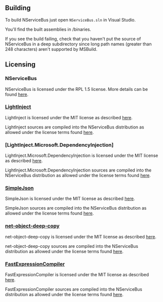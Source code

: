 ## Building

To build NServiceBus just open `NServiceBus.sln` in Visual Studio.

You'll find the built assemblies in /binaries.

If you see the build failing, check that you haven't put the source of NServiceBus in a deep subdirectory since long path names (greater than 248 characters) aren't supported by MSBuild.


## Licensing

### NServiceBus

NServiceBus is licensed under the RPL 1.5 license. More details can be found [here](LICENSE.md).

### [LightInject](http://www.lightinject.net/) 

LightInject is licensed under the MIT license as described [here](https://github.com/seesharper/LightInject/blob/master/license.md).

LightInject sources are compiled into the NServiceBus distribution as allowed under the license terms found [here](https://github.com/seesharper/LightInject/blob/master/license.md).

### [LightInject.Microsoft.DependencyInjection]

LightInject.Microsoft.DependencyInjection is licensed under the MIT license as described [here](https://github.com/seesharper/LightInject.Microsoft.DependencyInjection/blob/master/license.md).

LightInject.Microsoft.DependencyInjection sources are compiled into the NServiceBus distribution as allowed under the license terms found [here](https://github.com/seesharper/LightInject.Microsoft.DependencyInjection/blob/master/license.md).

### [SimpleJson](https://github.com/facebook-csharp-sdk/simple-json/) 

SimpleJson is licensed under the MIT license as described [here](https://github.com/facebook-csharp-sdk/simple-json/blob/master/LICENSE.txt).

SimpleJson sources are compiled into the NServiceBus distribution as allowed under the license terms found [here](https://github.com/facebook-csharp-sdk/simple-json/blob/master/LICENSE.txt).

### [net-object-deep-copy](https://github.com/Burtsev-Alexey/net-object-deep-copy)

net-object-deep-copy is licensed under the MIT license as described [here](https://github.com/Burtsev-Alexey/net-object-deep-copy/blob/master/README).

net-object-deep-copy sources are compiled into the NServiceBus distribution as allowed under the license terms found [here](https://github.com/Burtsev-Alexey/net-object-deep-copy/blob/master/README).

### [FastExpressionCompiler](https://github.com/dadhi/FastExpressionCompiler)

FastExpressionCompiler is licensed under the MIT license as described [here](https://github.com/dadhi/FastExpressionCompiler/blob/master/LICENSE).

FastExpressionCompiler sources are compiled into the NServiceBus distribution as allowed under the license terms found [here](https://github.com/dadhi/FastExpressionCompiler/blob/master/LICENSE).
